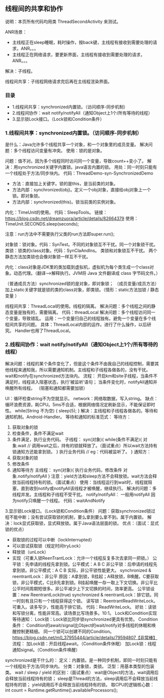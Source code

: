 ## 线程间的共享和协作

说明：本页所有代码均用类 ThreadSecondActivity 来测试。

ANR场景：

- 主线程正在sleep睡眠，耗时操作，按back键，主线程有接收到需要处理的请求，ANR。。。
- 主线程正在网络请求，要更新界面，主线程有接收到需要处理的请求，ANR。。。

解决：子线程。

线程间共享：子线程网络请求完后再在主线程渲染界面。

### 目录

- 1.线程间共享：synchronized内置锁。（访问顺序-同步机制）
- 2.线程间协作：wait  notify/notifyAll（通知Object上1个/所有等待的线程）
- 3.显示锁Lock接口。（Lock锁和Condition条件）

### 1.线程间共享：synchronized内置锁。（访问顺序-同步机制）

是什么：Java允许多个线程共享一个对象，和一个对象里的成员变量。
解决问题：多个线程访问变量有冲突。
使用：锁的是对象。


问题：值不对。因为多个线程同时访问同一个变量，导致count++变小了。
解决：用synchronized关键字内置锁。java语言内置的锁。
用处：同一时刻只能有一个线程处于方法/同步块内。
代码：ThreadDemo-syn-SynchronizedDemo

- 方法：直接加上关键字。锁的是this，是当前类的对象。
- 方法内部：synchronized(obj)。定义一个obj对象，直接给obj对象上一个锁。即对象锁。
- 方法内部：synchronized(this)。锁当前类的实例对象。

内化：TimeUnit的使用。
代码：SleepTools。
链接：https://blog.csdn.net/dreamzuora/article/details/82664379
使用： TimeUnit.SECONDS.sleep(seconds);

注意：run方法中不需要执行父类的run方法即super.run();

对象锁：锁对象。代码：SynTest。不同的对象锁互不干扰。同一个对象锁干扰。
类锁：锁类的class对象。代码：SynClaAndIns。
类锁和对象锁互不干扰。
两个静态方法加类锁也会像对象锁一样互不干扰。

内化：class对象是JDK里的类加载到虚拟机，虚拟机为每个类生成一个class对象。动态代理。（翻译——>解释执行。JVM将 Java 文件翻译成 class 字节码文件。）

（普通成员方法）synchronized锁的是对象，即对象锁；
（成员变量/成员方法）加上static关键字就是锁的类的class对象，即类锁。（情形：static方法加锁 / 静态变量 ）

线程间共享：ThreadLocal的使用。线程的隔离。
解决问题：多个线程之间的静态变量是独有的，需要隔离。
代码：threadLocal
解决问题：多个线程访问同一个变量，导致错乱。
运用：一个变量归自己的线程独有。避免一个变量在多个线程间共享的问题。
具体：ThreadLocal内部的运作。进行了什么操作，以后研究。
Handler也用了ThreadLocal。

### 2.线程间协作：wait  notify/notifyAll（通知Object上1个/所有等待的线程）
解决问题：线程的某个条件变化了，但是这个条件不由我自己的线程控制，需要其他线程来通知我，所以需要通知机制。主线程和子线程各做各的，没有干扰。
wait和notify在synchronized方法块内。
流程：
开启km和site子线程，当条件不满足时，线程进入阻塞状态，执行’被监听’语句；
当条件变化时，notifyAll通知并唤醒所有线程。
（阻塞和通知都需要加锁）

UI：循环检查string不为空就显示。
network：网络取数据，写入string。
缺点：循环浪费资源，耗CPU。5ms不合适，根据网络情况定刷新显示，不能保证即时性。
while(String 不为空) {
    sleep(5);
}
解决：主线程和子线程各做各的。等待和通知机制。Android-Handler。
等待和通知的标准范式：
等待方：
1. 获取对象的锁
2. 检查条件，条件不满足wait
3. 条件满足，执行业务代码。
子线程：
syn(对象){
    while(条件不满足){
        对象.wait
        // 调用wait之后，持有的锁就释放了。（面试重点）所以wait方法持有锁通知方还能拿到锁。
    }
    执行业务代码
    // eg：代码被监听了。
}
通知方：
1. 获取对象的锁
2. 修改条件
3. 通知等待方
主线程：
syn(对象){
    执行业务代码，修改条件
    对象.notify/notifyAll
}
注意：yield方法和sleep方法不会释放锁。wait方法会释放当前线程持有的锁。（面试重点）
使用：当线程运行到wait时，线程就阻塞，直到收到notify或notifyAll该线程才被唤醒，继续执行。
解决的问题：多线程并发。主线程和子线程不受干扰。
notify/notifyAll：
一般用notifyAll
因为notify只唤醒一个线程。
代码：waitAndNotify

3.显示锁Lock接口。（Lock锁和Condition条件）
问题：获取synchronized锁过程不能中断；没有尝试获取锁的机制，要么拿到要么拿不到。属于内置锁。
解决：lock显式获取锁，显式释放锁。属于Java语法层面的锁。
优点：（面试：显式锁的优点）
* 获取锁的过程可以中断（lockInterrupted）
* 可以尝试获取锁（规定时间tryLock）
* 释放锁（unLock）
* 实现（可重入锁ReenTrantLock：允许一个线程反复多次去拿同一把锁。）
公平锁：先申请的线程先拿到锁。公平模式：A B C
非公平锁：后申请的线程先拿到锁。非公平模式：A C B
实际，非公平锁性能更大。
synchronized & reentrantLock：非公平
原因：A拿到锁，B挂起；A释放锁，B唤醒。C要获取锁，非公平模式，C比B先拿到锁。B挂起唤醒一存一取上下文切换。非公平比公平时间周期短很多。非公平减少上下文切换的时间，效率更高。
公平锁设置：new ReentrantLock(true)
synchronized & reentrantLock：排它锁。同一时刻有且只有一个线程获得这个锁。
读写锁：ReentrantReadWriteLock。可重入。读多写少，性能高于排它锁。
代码：ReadWriteLock。
好处：读锁和写锁分离，性能非常高。读场景比写场景多。10:1。
Lock和Condition实现等待通知：
Lock锁：Lock锁比同步锁synchronized更具有优势。
Condition条件：
Condition的await/signal比Object的wait/notify对多线程的休眠和唤醒控制更精细。
同一个锁可以创建不同的Condition。
https://blog.csdn.net/m0_37955444/article/details/79594807【非常棒】
流程：
加Lock锁：开启线程await。（Condition条件休眠）
加Lock锁：线程通知signal。（Condition条件唤醒）

synchronized是干什么的：
定义：内置锁。是一种同步机制，即同一时刻只能有一个线程处于方法/同步块内。
分类：对象锁，类锁。
泛型：用基本类型的包装类。
wait / sleep / yield 的区别：（面试重点）
wait是Object的方法，wait调用后会释放当前线程持有的锁；
sleep是Thread的方法，sleep调用后不会释放当前线程持有的锁；
yield调用后不会释放当前线程持有的锁。
取CPU的逻辑核心数：
int count = Runtime.getRuntime().availableProcessors();

